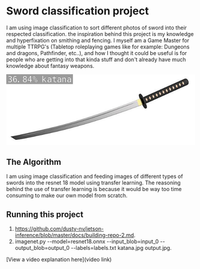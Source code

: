 # Sword classification project

 I am using image classification to sort different photos of sword into their respected classification. the inspiration behind this project is my knowledge and hyperfixation on smithing and fencing. I myself am a Game Master for multiple TTRPG's (Tabletop roleplaying games like for example: Dungeons and dragons, Pathfinder, etc..), and how I thought it could be useful is for people who are getting into that kinda stuff and don't already have much knowledge about fantasy weapons.

![An image of a katana](output.jpg)

## The Algorithm

I am using image classification and feeding images of different types of swords into the resnet 18 model using transfer learning. The reasoning behind the use of transfer learning is because it would be way too time consuming to make our own model from scratch. 

## Running this project

1. https://github.com/dusty-nv/jetson-inference/blob/master/docs/building-repo-2.md.
2. imagenet.py --model=resnet18.onnx --input_blob=input_0 --output_blob=output_0 --labels=labels.txt katana.jpg output.jpg.

[View a video explanation here](video link)

